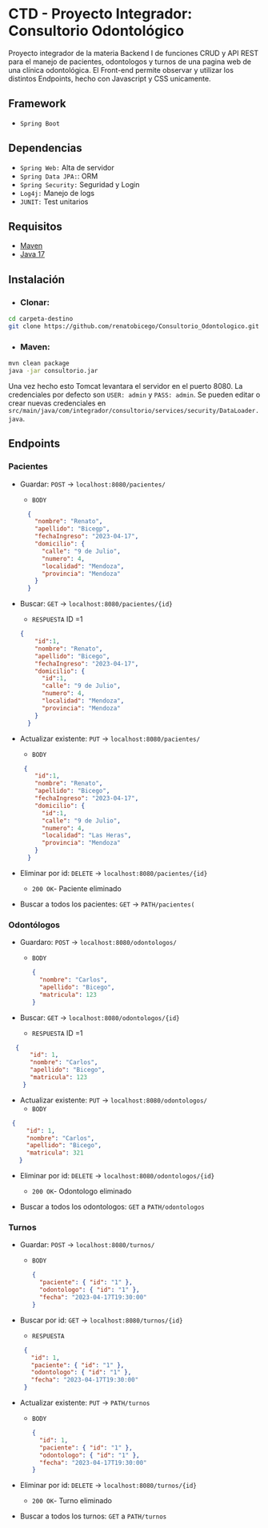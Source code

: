 
# CTD - Proyecto Integrador: Consultorio Odontológico

Proyecto integrador de la materia Backend I de funciones CRUD y API REST para el manejo de pacientes, odontologos y turnos de una pagina web de una clínica odontológica. El Front-end permite observar y utilizar los distintos Endpoints, hecho con Javascript y CSS unicamente.

## Framework
- `Spring Boot`

## Dependencias
- `Spring Web:` Alta de servidor
- `Spring Data JPA:`: ORM
- `Spring Security:` Seguridad y Login
- `Log4j:` Manejo de logs
- `JUNIT:` Test unitarios


## Requisitos

- [Maven](https://maven.apache.org/download.cgi)
- [Java 17](https://www.oracle.com/java/technologies/javase/jdk17-archive-downloads.html)

## Instalación
- ### Clonar:

 ```bash
cd carpeta-destino
git clone https://github.com/renatobicego/Consultorio_Odontologico.git

```
- ### Maven:

```bash
mvn clean package
java -jar consultorio.jar
```

Una vez hecho esto Tomcat levantara el servidor en el puerto 8080. La credenciales por defecto son `USER: admin` y `PASS: admin`. Se pueden editar o crear nuevas credenciales en `src/main/java/com/integrador/consultorio/services/security/DataLoader.java`.

## Endpoints


### Pacientes

- Guardar: `POST` -> `localhost:8080/pacientes/`

  - `BODY`
  
  ```json
    {
      "nombre": "Renato",
      "apellido": "Bicegp",
      "fechaIngreso": "2023-04-17",
      "domicilio": {
        "calle": "9 de Julio",
        "numero": 4,
        "localidad": "Mendoza",
        "provincia": "Mendoza"
      }
    }
    ```

- Buscar: `GET` -> `localhost:8080/pacientes/{id}`

  - `RESPUESTA` ID =1
  ```json
  {  
      "id":1,
      "nombre": "Renato",
      "apellido": "Bicego",
      "fechaIngreso": "2023-04-17",
      "domicilio": {
        "id":1,
        "calle": "9 de Julio",
        "numero": 4,
        "localidad": "Mendoza",
        "provincia": "Mendoza"
      }
    }
  ```  
- Actualizar existente: `PUT` -> `localhost:8080/pacientes/`
  - `BODY` 
  ```json
   {   
      "id":1,
      "nombre": "Renato",
      "apellido": "Bicego",
      "fechaIngreso": "2023-04-17",
      "domicilio": {
        "id":1,
        "calle": "9 de Julio",
        "numero": 4,
        "localidad": "Las Heras",
        "provincia": "Mendoza"
      }
    }
   ```
- Eliminar por id: `DELETE` -> `localhost:8080/pacientes/{id}`

  - `200 OK`- Paciente eliminado

- Buscar a todos los pacientes: `GET` -> `PATH/pacientes(`

### Odontólogos

- Guardaro: `POST` -> `localhost:8080/odontologos/`
  - `BODY`
   
    ```json
    {
      "nombre": "Carlos",
      "apellido": "Bicego",
      "matricula": 123
    }
    ```
- Buscar: `GET` -> `localhost:8080/odontologos/{id}`

  - `RESPUESTA` ID =1

```json
  {   
      "id": 1,
      "nombre": "Carlos",
      "apellido": "Bicego",
      "matricula": 123
    }
```
- Actualizar existente: `PUT` -> `localhost:8080/odontologos/`
  - `BODY`
  
 ```json
  {   
      "id": 1,
      "nombre": "Carlos",
      "apellido": "Bicego",
      "matricula": 321
    }
```
- Eliminar por id: `DELETE` -> `localhost:8080/odontologos/{id}`

   - `200 OK`- Odontologo eliminado

- Buscar a todos los odontologos: `GET` a `PATH/odontologos`



### Turnos

- Guardar: `POST` -> `localhost:8080/turnos/`

  - `BODY`
    ```json
    {
      "paciente": { "id": "1" },
      "odontologo": { "id": "1" },
      "fecha": "2023-04-17T19:30:00"
    }
    ```

- Buscar por id: `GET` -> `localhost:8080/turnos/{id}`

  - `RESPUESTA`
  
   ```json
    {
      "id": 1,
      "paciente": { "id": "1" },
      "odontologo": { "id": "1" },
      "fecha": "2023-04-17T19:30:00"
    }
    ```

- Actualizar existente: `PUT` -> `PATH/turnos`
  - `BODY`
    ```json
    {
      "id": 1,
      "paciente": { "id": "1" },
      "odontologo": { "id": "1" },
      "fecha": "2023-04-17T19:30:00"
    }
    ```
- Eliminar por id: `DELETE` -> `localhost:8080/turnos/{id}`

  - `200 OK`- Turno eliminado

- Buscar a todos los turnos: `GET` a `PATH/turnos`

